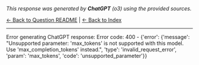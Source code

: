 <!-- 
Generated by: chatgpt
Model: o3
Prompt type: sources
Generated at: 2025-06-07T16:04:54.450868
-->

*This response was generated by **ChatGPT** (o3) using the provided sources.*

[← Back to Question README](README.md) | [← Back to Index](../README.md)

---

Error generating ChatGPT response: Error code: 400 - {'error': {'message': "Unsupported parameter: 'max_tokens' is not supported with this model. Use 'max_completion_tokens' instead.", 'type': 'invalid_request_error', 'param': 'max_tokens', 'code': 'unsupported_parameter'}}